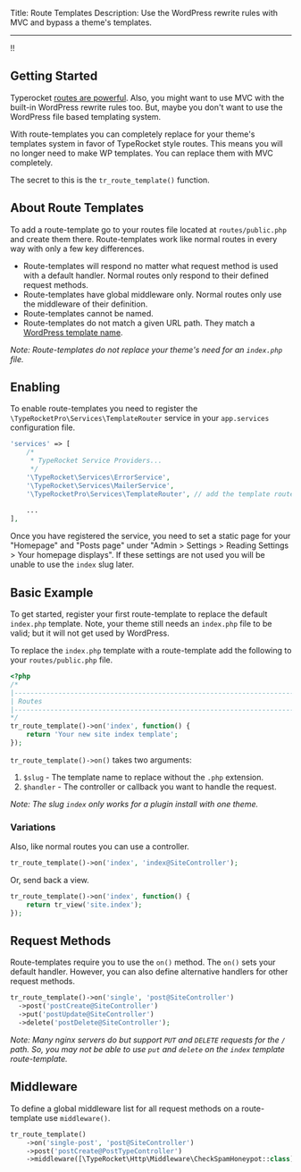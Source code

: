 Title: Route Templates
Description: Use the WordPress rewrite rules with MVC and bypass a theme's templates.

---

!! 

## Getting Started

Typerocket [routes are powerful](/docs/v5/routes/). Also, you might want to use MVC with the built-in WordPress rewrite rules too. But, maybe you don't want to use the WordPress file based templating system. 

With route-templates you can completely replace for your theme's templates system in favor of TypeRocket style routes. This means you will no longer need to make WP templates. You can replace them with MVC completely.

The secret to this is the `tr_route_template()` function.

## About Route Templates

To add a route-template go to your routes file located at `routes/public.php` and create them there. Route-templates work like normal routes in every way with only a few key differences.

- Route-templates will respond no matter what request method is used with a default handler. Normal routes only respond to their defined request methods.
- Route-templates have global middleware only. Normal routes only use the middleware of their definition.
- Route-templates cannot be named.
- Route-templates do not match a given URL path. They match a [WordPress template name](https://developer.wordpress.org/themes/basics/template-hierarchy/).

*Note: Route-templates do not replace your theme's need for an `index.php` file.*

## Enabling

To enable route-templates you need to register the `\TypeRocketPro\Services\TemplateRouter` service in your `app.services` configuration file.

```php
'services' => [
    /*
     * TypeRocket Service Providers...
     */
    '\TypeRocket\Services\ErrorService',
    '\TypeRocket\Services\MailerService',
    '\TypeRocketPro\Services\TemplateRouter', // add the template router
    
    ...
],
```

Once you have registered the service, you need to set a static page for your "Homepage" and "Posts page" under "Admin > Settings > Reading Settings > 
Your homepage displays". If these settings are not used you will be unable to use the `index` slug later.

## Basic Example

To get started, register your first route-template to replace the default `index.php` template. Note, your theme still needs an `index.php` file to be valid; but it will not get used by WordPress.

To replace the `index.php` template with a route-template add the following to your `routes/public.php` file.

```php
<?php
/*
|--------------------------------------------------------------------------
| Routes
|--------------------------------------------------------------------------
*/
tr_route_template()->on('index', function() {
    return 'Your new site index template';
});
```

`tr_route_template()->on()` takes two arguments:

1. `$slug` - The template name to replace without the `.php` extension.
2. `$handler` - The controller or callback you want to handle the request.

*Note: The slug `index` only works for a plugin install with one theme.*

### Variations

Also, like normal routes you can use a controller.

```php
tr_route_template()->on('index', 'index@SiteController');
```

Or, send back a view.

```php
tr_route_template()->on('index', function() {
    return tr_view('site.index');
});
```

## Request Methods

Route-templates require you to use the `on()` method. The `on()` sets your default handler. However, you can also define alternative handlers for other request methods.

```php
tr_route_template()->on('single', 'post@SiteController')
  ->post('postCreate@SiteController')
  ->put('postUpdate@SiteController')
  ->delete('postDelete@SiteController');
```

*Note: Many nginx servers do but support `PUT` and `DELETE` requests for the `/` path. So, you may not be able to use `put` and `delete` on the `index` template route-template.*

## Middleware

To define a global middleware list for all request methods on a route-template use `middleware()`.

```php
tr_route_template()
    ->on('single-post', 'post@SiteController')
    ->post('postCreate@PostTypeController')
    ->middleware([\TypeRocket\Http\Middleware\CheckSpamHoneypot::class]);
```